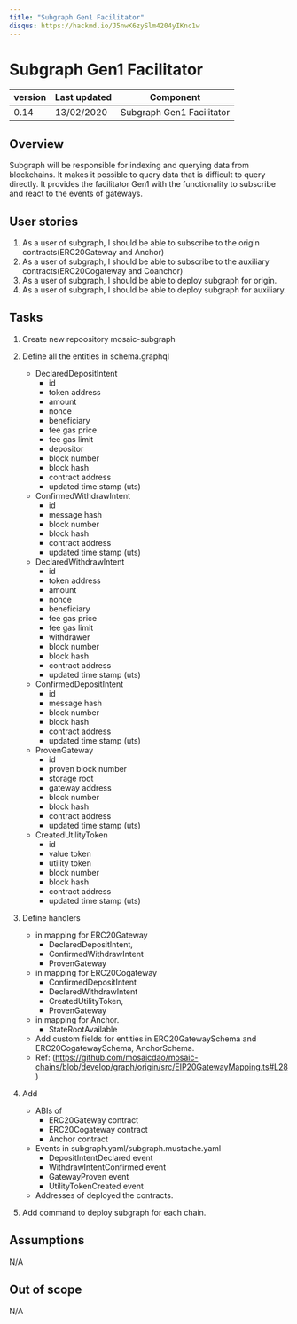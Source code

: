 ```yaml
---
title: "Subgraph Gen1 Facilitator"
disqus: https://hackmd.io/J5nwK6zySlm4204yIKnc1w
---
```


# Subgraph Gen1 Facilitator

| version | Last updated | Component                 |
| ------- | ------------ | ------------------------- |
| 0.14    | 13/02/2020   | Subgraph Gen1 Facilitator |

## Overview

Subgraph will be responsible for indexing and querying data from blockchains. It makes it possible to query data that is difficult to query directly. It provides the facilitator Gen1 with the functionality to subscribe and react to the events of gateways.

## User stories

1. As a user of subgraph, I should be able to subscribe to the origin contracts(ERC20Gateway and Anchor)
1. As a user of subgraph, I should be able to subscribe to the auxiliary contracts(ERC20Cogateway and Coanchor)
1. As a user of subgraph, I should be able to deploy subgraph for origin.
1. As a user of subgraph, I should be able to deploy subgraph for auxiliary.

## Tasks
1. Create new repoository mosaic-subgraph

1.  Define all the entities in schema.graphql
    - DeclaredDepositIntent
      - id
      - token address
      - amount
      - nonce
      - beneficiary
      - fee gas price
      - fee gas limit
      - depositor
      - block number
      - block hash
      - contract address
      - updated time stamp (uts)
    - ConfirmedWithdrawIntent
      - id
      - message hash
      - block number
      - block hash
      - contract address
      - updated time stamp (uts)
    - DeclaredWithdrawIntent
      - id
      - token address
      - amount
      - nonce
      - beneficiary
      - fee gas price
      - fee gas limit
      - withdrawer
      - block number
      - block hash
      - contract address
      - updated time stamp (uts)
    - ConfirmedDepositIntent
      - id
      - message hash
      - block number
      - block hash
      - contract address
      - updated time stamp (uts)
    - ProvenGateway
      - id
      - proven block number
      - storage root
      - gateway address 
      - block number
      - block hash
      - contract address
      - updated time stamp (uts)
    - CreatedUtilityToken
      - id
      - value token
      - utility token
      - block number
      - block hash
      - contract address
      - updated time stamp (uts)

1. Define handlers 
    - in mapping for ERC20Gateway
      - DeclaredDepositIntent, 
      - ConfirmedWithdrawIntent
      - ProvenGateway
    - in mapping for ERC20Cogateway
      - ConfirmedDepositIntent
      - DeclaredWithdrawIntent
      - CreatedUtilityToken, 
      - ProvenGateway
    - in mapping for Anchor.
      - StateRootAvailable
    - Add custom fields for entities in ERC20GatewaySchema and ERC20CogatewaySchema, AnchorSchema.
    - Ref: (https://github.com/mosaicdao/mosaic-chains/blob/develop/graph/origin/src/EIP20GatewayMapping.ts#L28)

1. Add 
    - ABIs of 
      - ERC20Gateway contract
      - ERC20Cogateway contract
      - Anchor contract
    - Events in subgraph.yaml/subgraph.mustache.yaml
      - DepositIntentDeclared event
      - WithdrawIntentConfirmed event
      - GatewayProven event
      - UtilityTokenCreated event
    - Addresses of deployed the contracts.

1. Add command to deploy subgraph for each chain.

## Assumptions

N/A

## Out of scope
N/A

